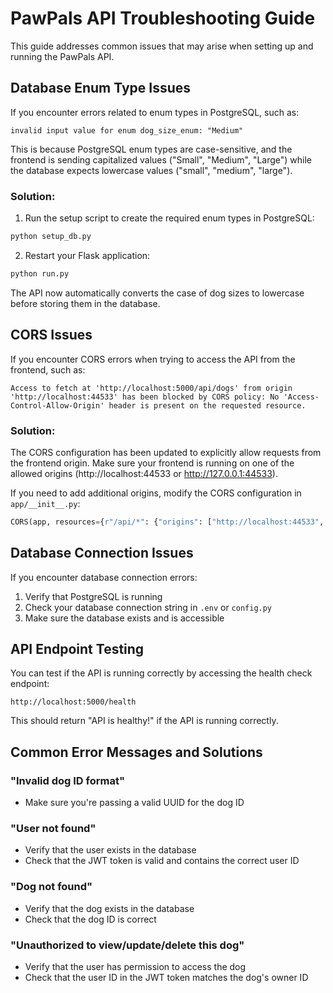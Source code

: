 # PawPals API Troubleshooting Guide

This guide addresses common issues that may arise when setting up and running the PawPals API.

## Database Enum Type Issues

If you encounter errors related to enum types in PostgreSQL, such as:

```
invalid input value for enum dog_size_enum: "Medium"
```

This is because PostgreSQL enum types are case-sensitive, and the frontend is sending capitalized values ("Small", "Medium", "Large") while the database expects lowercase values ("small", "medium", "large").

### Solution:

1. Run the setup script to create the required enum types in PostgreSQL:

```bash
python setup_db.py
```

2. Restart your Flask application:

```bash
python run.py
```

The API now automatically converts the case of dog sizes to lowercase before storing them in the database.

## CORS Issues

If you encounter CORS errors when trying to access the API from the frontend, such as:

```
Access to fetch at 'http://localhost:5000/api/dogs' from origin 'http://localhost:44533' has been blocked by CORS policy: No 'Access-Control-Allow-Origin' header is present on the requested resource.
```

### Solution:

The CORS configuration has been updated to explicitly allow requests from the frontend origin. Make sure your frontend is running on one of the allowed origins (http://localhost:44533 or http://127.0.0.1:44533).

If you need to add additional origins, modify the CORS configuration in `app/__init__.py`:

```python
CORS(app, resources={r"/api/*": {"origins": ["http://localhost:44533", "http://127.0.0.1:44533", "your-additional-origin"]}}, supports_credentials=True)
```

## Database Connection Issues

If you encounter database connection errors:

1. Verify that PostgreSQL is running
2. Check your database connection string in `.env` or `config.py`
3. Make sure the database exists and is accessible

## API Endpoint Testing

You can test if the API is running correctly by accessing the health check endpoint:

```
http://localhost:5000/health
```

This should return "API is healthy!" if the API is running correctly.

## Common Error Messages and Solutions

### "Invalid dog ID format"
- Make sure you're passing a valid UUID for the dog ID

### "User not found"
- Verify that the user exists in the database
- Check that the JWT token is valid and contains the correct user ID

### "Dog not found"
- Verify that the dog exists in the database
- Check that the dog ID is correct

### "Unauthorized to view/update/delete this dog"
- Verify that the user has permission to access the dog
- Check that the user ID in the JWT token matches the dog's owner ID
